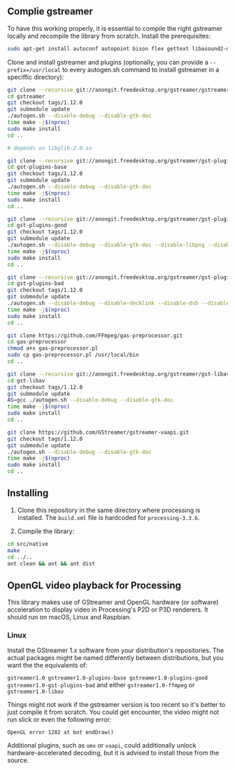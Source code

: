 ## Complie gstreamer
To have this working properly, it is essential to compile the right gstreamer locally and recompile the library from scratch.
Install the prerequisites:
```bash
sudo apt-get install autoconf autopoint bison flex gettext libasound2-dev libglib2.0-dev libpulse-dev libtool
```
Clone and install gstreamer and plugins (optionally, you can provide a `--prefix=/usr/local` to every autogen.sh command to install gstreamer in a speciffic directory):
```bash
git clone --recursive git://anongit.freedesktop.org/gstreamer/gstreamer
cd gstreamer
git checkout tags/1.12.0
git submodule update
./autogen.sh --disable-debug --disable-gtk-doc
time make -j$(nproc)
sudo make install
cd ..

# depends on libglib-2.0.so

git clone --recursive git://anongit.freedesktop.org/gstreamer/gst-plugins-base
cd gst-plugins-base
git checkout tags/1.12.0
git submodule update
./autogen.sh --disable-debug --disable-gtk-doc
time make -j$(nproc)
sudo make install
cd ..

git clone --recursive git://anongit.freedesktop.org/gstreamer/gst-plugins-good
cd gst-plugins-good
git checkout tags/1.12.0
git submodule update
./autogen.sh --disable-debug --disable-gtk-doc --disable-libpng --disable-oss --disable-oss4
time make -j$(nproc)
sudo make install
cd ..

git clone --recursive git://anongit.freedesktop.org/gstreamer/gst-plugins-bad
cd gst-plugins-bad
git checkout tags/1.12.0
git submodule update
./autogen.sh --disable-debug --disable-decklink --disable-dvb --disable-fbdev --disable-gtk-doc --disable-x11 --disable-opengl --disable-glx --enable-gles2 --disable-vcd --disable-wayland --with-gles2-module-name=/opt/vc/lib/libGLESv2.so --with-egl-module-name=/opt/vc/lib/libEGL.so
time make -j$(nproc)
sudo make install
cd ..

git clone https://github.com/FFmpeg/gas-preprocessor.git
cd gas-preprocessor
chmod a+x gas-preprocessor.pl
sudo cp gas-preprocessor.pl /usr/local/bin
cd ..

git clone --recursive git://anongit.freedesktop.org/gstreamer/gst-libav
cd gst-libav
git checkout tags/1.12.0
git submodule update
AS=gcc ./autogen.sh --disable-debug --disable-gtk-doc
time make -j$(nproc)
sudo make install
cd ..

git clone https://github.com/GStreamer/gstreamer-vaapi.git
git checkout tags/1.12.0
git submodule update
./autogen.sh --disable-debug --disable-gtk-doc
time make -j$(nproc)
sudo make install
cd ..
```

## Installing
1. Clone this repository in the same directory where processing is installed. The `build.xml` file is hardcoded for `processing-3.3.6`.

2. Compile the library:
```bash
cd src/native
make
cd ../..
ant clean && ant && ant dist
```

## OpenGL video playback for Processing

This library makes use of GStreamer and OpenGL hardware (or software) acceleration to display video in Processing's P2D or P3D renderers. It should run on macOS, Linux and Raspbian.

### Linux

Install the GStreamer 1.x software from your distribution's repositories. The actual packages might be named differently between distributions, but you want the the equivalents of:

`gstreamer1.0 gstreamer1.0-plugins-base gstreamer1.0-plugins-good gstreamer1.0-gst-plugins-bad` and either `gstreamer1.0-ffmpeg` or `gstreamer1.0-libav`

Things might not work if the gstreamer version is too recent so it's better to just compile it from scratch. 
You could get encounter, the video might not run slick or even the following error:
```
OpenGL error 1282 at bot endDraw()
```

Additional plugins, such as `omx` or `vaapi`, could additionally unlock hardware-accelerated decoding, but it is advised to install those from the source.
